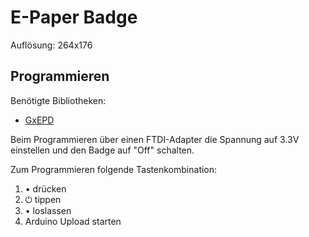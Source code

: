 # E-Paper Badge

Auflösung: 264x176

## Programmieren
Benötigte Bibliotheken:

- [GxEPD](https://github.com/ZinggJM/GxEPD/)


Beim Programmieren über einen FTDI-Adapter die Spannung auf 3.3V einstellen und den Badge auf "Off" schalten.

Zum Programmieren folgende Tastenkombination:

1. • drücken
2. ⏻ tippen
3. • loslassen
4. Arduino Upload starten
